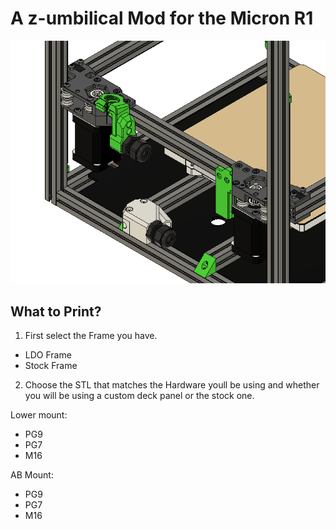 # A z-umbilical Mod for the Micron R1
![CAD Rendering](images/Main.png)

## What to Print?
1) First select the Frame you have.
- LDO Frame
- Stock Frame
2) Choose the STL that matches the Hardware youll be using and whether you will be using a custom deck panel or the stock one.

Lower mount:
- PG9
- PG7
- M16

AB Mount:
- PG9
- PG7
- M16